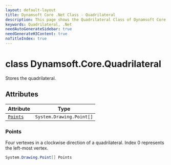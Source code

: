 ```yaml
---
layout: default-layout
title: Dynamsoft Core .Net Class - Quadrilateral
description: This page shows the Quadrilateral Class of Dynamsoft Core for .Net Language.
keywords: Quadrilateral, .Net
needAutoGenerateSidebar: true
needGenerateH3Content: true
noTitleIndex: true
---
```



# class Dynamsoft.Core.Quadrilateral
Stores the quadrilateral.  


## Attributes
  
| Attribute | Type |
|---------- | ---- |
| [`Points`](#points) | `System.Drawing.Point[]` |


### Points
Four vertexes in a clockwise direction of a quadrilateral. Index 0 represents the left-most vertex. 
```csharp
System.Drawing.Point[] Points
```




